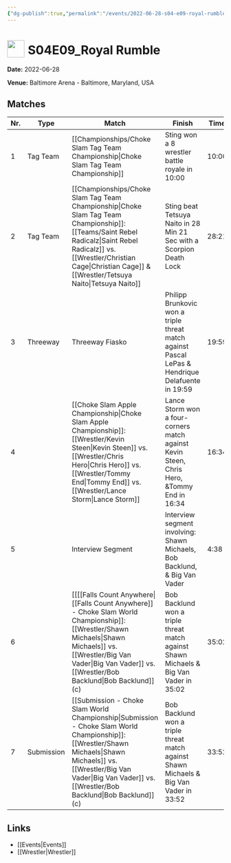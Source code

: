 ```yaml
---
{"dg-publish":true,"permalink":"/events/2022-06-28-s04-e09-royal-rumble/","title":"S04E09_Royal Rumble","noteIcon":""}
---
```



# <img src="https://github.com/CptSpaulding1980/choke-slam-wrestling/releases/download/images/ChokeSlam.png" width="40" style="vertical-align:bottom; margin-right:8px;">**S04E09_Royal Rumble**

**Date:** 2022-06-28

**Venue:** Baltimore Arena - Baltimore, Maryland, USA

## Matches

| Nr. | Type | Match | Finish | Time | Rating | Score |
|-----|------|-------|--------|------|--------|-------|
| 1 | Tag Team | [[Championships/Choke Slam Tag Team Championship\|Choke Slam Tag Team Championship]] | Sting  won a 8 wrestler battle royale in  10:00 | 10:00 | ★★★ | 71 |
| 2 | Tag Team | [[Championships/Choke Slam Tag Team Championship\|Choke Slam Tag Team Championship]]: [[Teams/Saint Rebel Radicalz\|Saint Rebel Radicalz]] vs. [[Wrestler/Christian Cage\|Christian Cage]] & [[Wrestler/Tetsuya Naito\|Tetsuya Naito]] | Sting  beat Tetsuya Naito in 28 Min 21 Sec with a Scorpion Death Lock | 28:21 | ★★★3/4 | 81 |
| 3 | Threeway | Threeway Fiasko | Philipp Brunkovic won a triple threat match against Pascal LePas & Hendrique Delafuente in  19:59 | 19:59 | ★★★★1/2 | 93 |
| 4 |  | [[Choke Slam Apple Championship\|Choke Slam Apple Championship]]: [[Wrestler/Kevin Steen\|Kevin Steen]] vs. [[Wrestler/Chris Hero\|Chris Hero]] vs. [[Wrestler/Tommy End\|Tommy End]] vs. [[Wrestler/Lance Storm\|Lance Storm]] | Lance Storm won a four-corners match against Kevin Steen, Chris Hero, &Tommy End in  16:34 | 16:34 | ★★★1/2 | 79 |
| 5 |  | Interview Segment | Interview segment involving: Shawn Michaels,  Bob Backlund, & Big Van Vader | 4:38 | ★★★★1/2 | 92 |
| 6 |  | [[[[Falls Count Anywhere\|[[Falls Count Anywhere]] - Choke Slam World Championship]]: [[Wrestler/Shawn Michaels\|Shawn Michaels]] vs. [[Wrestler/Big Van Vader\|Big Van Vader]] vs. [[Wrestler/Bob Backlund\|Bob Backlund]] (c) | Bob Backlund won a triple threat match against Shawn Michaels & Big Van Vader in  35:02 | 35:02 | ★★★★1/2 | 94 |
| 7 | Submission | [[Submission - Choke Slam World Championship\|Submission - Choke Slam World Championship]]: [[Wrestler/Shawn Michaels\|Shawn Michaels]] vs. [[Wrestler/Big Van Vader\|Big Van Vader]] vs. [[Wrestler/Bob Backlund\|Bob Backlund]] (c) | Bob Backlund won a triple threat match against Shawn Michaels & Big Van Vader in  33:52 | 33:52 | ★★★★3/4 | 99 |

## Links
- [[Events\|Events]]
- [[Wrestler\|Wrestler]]

